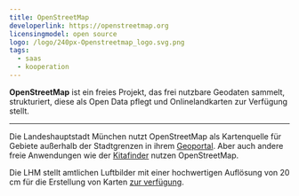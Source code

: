 ```yaml
---
title: OpenStreetMap
developerlink: https://openstreetmap.org
licensingmodel: open source
logo: /logo/240px-Openstreetmap_logo.svg.png
tags:
  - saas
  - kooperation
---
```


**OpenStreetMap** ist ein freies Projekt, das frei nutzbare Geodaten sammelt, strukturiert, diese als Open Data pflegt und Onlinelandkarten zur Verfügung stellt.

---

Die Landeshauptstadt München nutzt OpenStreetMap als Kartenquelle für Gebiete außerhalb der Stadtgrenzen in ihrem [Geoportal](geoportal.html).
Aber auch andere freie Anwendungen wie der [Kitafinder](https://kitafinder.muenchen.de/elternportal/de/einrichtungen/karte/ergebnisse) nutzen OpenStreetMap.

Die LHM stellt amtlichen Luftbilder mit einer hochwertigen Auflösung von 20 cm für die Erstellung von Karten [zur verfügung](https://github.com/osmlab/editor-layer-index/blob/gh-pages/sources/europe/de/AktuelleLuftbilderDerLandeshauptstadtMuenchen20cm.geojson?short_path=cdc4d8a).
